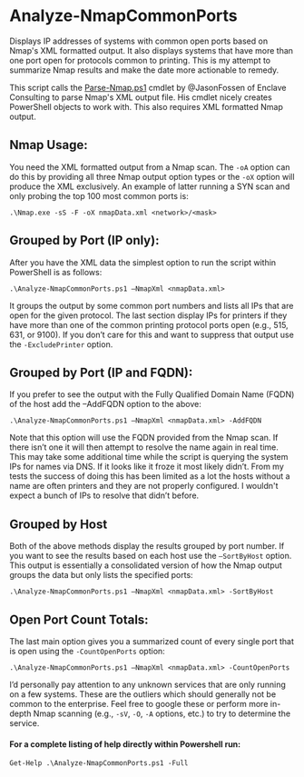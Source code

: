 # Analyze-NmapCommonPorts
Displays IP addresses of systems with common open ports based on Nmap's XML formatted output.  It also displays systems that have more than one port open for protocols common to printing.  This is my attempt to summarize Nmap results and make the date more actionable to remedy.

This script calls the [Parse-Nmap.ps1](https://github.com/EnclaveConsulting/SANS-SEC505) cmdlet by @JasonFossen of Enclave Consulting to parse Nmap's XML output file.  His cmdlet nicely creates PowerShell objects to work with.  This also requires XML formatted Nmap output.

## Nmap Usage:

You need the XML formatted output from a Nmap scan.  The `-oA` option can do this by providing all three Nmap output option types or the `-oX` option will produce the XML exclusively.  An example of latter running a SYN scan and only probing the top 100 most common  ports is:

    .\Nmap.exe -sS -F -oX nmapData.xml <network>/<mask>

## Grouped by Port (IP only):

After you have the XML data the simplest option to run the script within PowerShell is as follows:

    .\Analyze-NmapCommonPorts.ps1 –NmapXml <nmapData.xml>

It groups the output by some common port numbers and lists all IPs that are open for the given protocol.  The last section display IPs for printers if they have more than one of the common printing protocol ports open (e.g., 515, 631, or 9100).  If you don’t care for this and want to suppress that output use the `-ExcludePrinter` option.

## Grouped by Port (IP and FQDN):

If you prefer to see the output with the Fully Qualified Domain Name (FQDN) of the host add the –AddFQDN option to the above:

    .\Analyze-NmapCommonPorts.ps1 –NmapXml <nmapData.xml> -AddFQDN

Note that this option will use the FQDN provided from the Nmap scan.  If there isn’t one it will then attempt to resolve the name again in real time.  This may take some additional time while the script is querying the system IPs for names via DNS.  If it looks like it froze it most likely didn’t.  From my tests the success of doing this has been limited as a lot the hosts without a name are often printers and they are not properly configured.  I wouldn't expect a bunch of IPs to resolve that didn’t before.

## Grouped by Host

Both of the above methods display the results grouped by port number.  If you want to see the results based on each host use the `–SortByHost` option.  This output is essentially a consolidated version of how the Nmap output groups the data but only lists the specified ports:

    .\Analyze-NmapCommonPorts.ps1 –NmapXml <nmapData.xml> -SortByHost

## Open Port Count Totals:

The last main option gives you a summarized count of every single port that is open using the `-CountOpenPorts` option:

    .\Analyze-NmapCommonPorts.ps1 –NmapXml <nmapData.xml> -CountOpenPorts

I’d personally pay attention to any unknown services that are only running on a few systems.  These are the outliers which should generally not be common to the enterprise.  Feel free to google these or perform more in-depth Nmap scanning (e.g., `-sV`, `-O`, `-A` options, etc.) to try to determine the service.

#### For a complete listing of help directly within Powershell run:

    Get-Help .\Analyze-NmapCommonPorts.ps1 -Full
